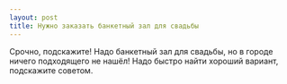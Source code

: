 ```yaml
---
layout: post 
title: Нужно заказать банкетный зал для свадьбы 
--- 
```

Срочно, подскажите! Надо банкетный зал для свадьбы, но в городе ничего подходящего не нашёл! Надо быстро найти хороший вариант, подскажите советом.
